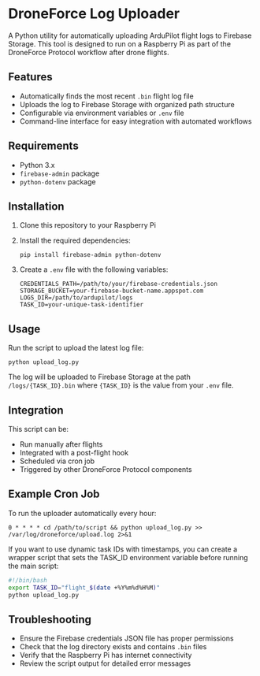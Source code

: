 # DroneForce Log Uploader

A Python utility for automatically uploading ArduPilot flight logs to Firebase Storage. This tool is designed to run on a Raspberry Pi as part of the DroneForce Protocol workflow after drone flights.

## Features

- Automatically finds the most recent `.bin` flight log file
- Uploads the log to Firebase Storage with organized path structure
- Configurable via environment variables or `.env` file
- Command-line interface for easy integration with automated workflows

## Requirements

- Python 3.x
- `firebase-admin` package
- `python-dotenv` package

## Installation

1. Clone this repository to your Raspberry Pi

2. Install the required dependencies:
   ```
   pip install firebase-admin python-dotenv
   ```

3. Create a `.env` file with the following variables:
   ```
   CREDENTIALS_PATH=/path/to/your/firebase-credentials.json
   STORAGE_BUCKET=your-firebase-bucket-name.appspot.com
   LOGS_DIR=/path/to/ardupilot/logs
   TASK_ID=your-unique-task-identifier
   ```

## Usage

Run the script to upload the latest log file:

```
python upload_log.py
```

The log will be uploaded to Firebase Storage at the path `/logs/{TASK_ID}.bin` where `{TASK_ID}` is the value from your `.env` file.

## Integration

This script can be:

- Run manually after flights
- Integrated with a post-flight hook
- Scheduled via cron job
- Triggered by other DroneForce Protocol components

## Example Cron Job

To run the uploader automatically every hour:

```
0 * * * * cd /path/to/script && python upload_log.py >> /var/log/droneforce/upload.log 2>&1
```

If you want to use dynamic task IDs with timestamps, you can create a wrapper script that sets the TASK_ID environment variable before running the main script:

```bash
#!/bin/bash
export TASK_ID="flight_$(date +%Y%m%d%H%M)" 
python upload_log.py
```

## Troubleshooting

- Ensure the Firebase credentials JSON file has proper permissions
- Check that the log directory exists and contains `.bin` files
- Verify that the Raspberry Pi has internet connectivity
- Review the script output for detailed error messages
